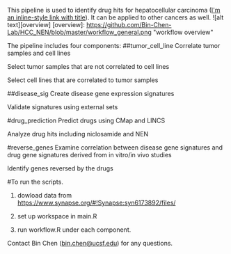 This pipeline is used to identify drug hits for hepatocellular carcinoma ([I'm an inline-style link with title](www.gastrojournal.org/article/S0016-5085(17)30264-0/abstract "Chen B. Gastroenterology, 2017")). It can be applied to other cancers as well. 
![alt text][overview]
[overview]: https://github.com/Bin-Chen-Lab/HCC_NEN/blob/master/workflow_general.png "workflow overview"


The pipeline includes four components:
##tumor_cell_line
Correlate tumor samples and cell lines

Select tumor samples that are not correlated to cell lines

Select cell lines that are correlated to tumor samples

##disease_sig
Create disease gene expression signatures

Validate signatures using external sets

#drug_prediction
Predict drugs using CMap and LINCS

Analyze drug hits including niclosamide and NEN

#reverse_genes
Examine correlation between disease gene signatures and drug gene signatures derived from in vitro/in vivo studies

Identify genes reversed by the drugs

#To run the scripts.
1) dowload data from https://www.synapse.org/#!Synapse:syn6173892/files/

2) set up workspace in main.R

3) run workflow.R under each component. 

Contact Bin Chen (bin.chen@ucsf.edu) for any questions.